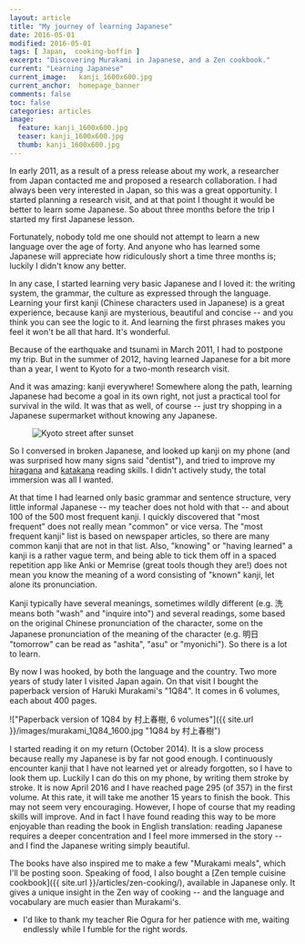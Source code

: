 ```yaml
---
layout: article
title: "My journey of learning Japanese"
date: 2016-05-01
modified: 2016-05-01
tags: [ Japan,  cooking-boffin ]
excerpt: "Discovering Murakami in Japanese, and a Zen cookbook."
current: "Learning Japanese"
current_image:   kanji_1600x600.jpg
current_anchor:  homepage_banner
comments: false
toc: false
categories: articles
image:
  feature: kanji_1600x600.jpg
  teaser: kanji_1600x600.jpg
  thumb: kanji_1600x600.jpg
---
```

In early 2011, as a result of a press release about my work, a researcher from Japan contacted me and proposed a research collaboration. I had always been very interested in Japan, so this was a great opportunity. I started planning a research visit, and at that point I thought it would be better to learn some Japanese. So about three months before the trip I started my first Japanese lesson.

Fortunately, nobody told me one should not attempt to learn a new language over the age of forty. And anyone who has learned some Japanese will appreciate how ridiculously short a time three months is; luckily I didn't know any better.

In any case, I started learning very basic Japanese and I loved it: the writing system, the grammar, the culture as expressed through the language. Learning your first kanji (Chinese characters used in Japanese) is a great experience, because kanji are mysterious, beautiful and concise -- and you think you can see the logic to it. And learning the first phrases makes you feel it won't be all that hard. It's wonderful.

Because of the earthquake and tsunami in March 2011, I had to postpone my trip. But in the summer of 2012, having learned Japanese for a bit more than a year, I went to Kyoto for a two-month research visit.

And it was amazing: kanji everywhere! Somewhere along the path, learning Japanese had become a goal in its own right, not just a practical tool for survival in the wild. It was that as well, of course -- just try shopping in a Japanese supermarket without knowing any Japanese.

<figure class="half">
   <img title="Kyoto street just after sunset" src="{{ site.url }}/images/kyoto_street_night_600x800.jpg" alt="Kyoto street after sunset">
</figure>

So I conversed in broken Japanese, and looked up kanji on my phone (and was surprised how many signs said "dentist"), and tried to improve my [hiragana](https://www.tofugu.com/japanese/learn-hiragana/) and [katakana](https://www.tofugu.com/japanese/learn-katakana/) reading skills. I didn't actively study, the total immersion was all I wanted.

At that time I had learned only basic grammar and sentence structure, very little informal Japanese -- my teacher does not hold with that -- and about 100 of the 500 most frequent kanji. I quickly discovered that "most frequent" does not really mean "common" or vice versa. The "most frequent kanji" list is based on newspaper articles, so there are many common kanji that are not in that list. Also, "knowing" or "having learned" a kanji is a rather vague term, and being able to tick them off in a spaced repetition app like Anki or Memrise (great tools though they are!) does not mean you know the meaning of a word consisting of "known" kanji, let alone its pronunciation.

Kanji typically have several meanings, sometimes wildly different (e.g. 洗　means both "wash" and "inquire into") and several readings, some based on the original Chinese pronunciation of the character, some on the Japanese pronunciation of the meaning of the character (e.g. 明日 "tomorrow" can be read as "ashita", "asu" or "myonichi"). So there is a lot to learn.

By now I was hooked, by both the language and the country.  Two more years of study later I visited Japan again. On that visit I bought the paperback version of Haruki Murakami's "1Q84". It comes in 6 volumes, each about 400 pages.

!["Paperback version of 1Q84 by 村上春樹, 6 volumes"]({{ site.url }}/images/murakami_1Q84_1600.jpg "1Q84 by 村上春樹")

I started reading it on my return (October 2014). It is a slow process because really my Japanese is by far not good enough. I continuously encounter kanji that I have not learned yet or already forgotten, so I have to look them up. Luckily I can do this on my phone, by writing them stroke by stroke. It is now April 2016 and I have reached page 295 (of 357) in the first volume. At this rate, it will take me another 15 years to finish the book. This may not seem very encouraging. However, I hope of course that my reading skills will improve. And in fact I have found reading this way to be more enjoyable than reading the book in English translation: reading Japanese requires a deeper concentration and I feel more immersed in the story -- and I find the Japanese writing simply beautiful.

The books have also inspired me to make a few "Murakami meals", which I'll be posting soon. Speaking of food, I also bought a [Zen temple cuisine cookbook]({{ site.url }}/articles/zen-cooking/), available in Japanese only. It gives a unique insight in the Zen way of cooking -- and the language and vocabulary are much easier than Murakami's.

- I'd like to thank my teacher Rie Ogura for her patience with me, waiting endlessly while I fumble for the right words.
